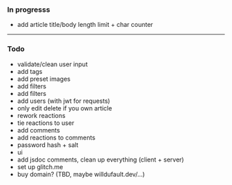 
### In progresss
- add article title/body length limit + char counter

---

### Todo
- validate/clean user input  
- add tags  
- add preset images  
- add filters  
- add filters  
- add users (with jwt for requests)  
- only edit delete if you own article  
- rework reactions  
- tie reactions to user  
- add comments  
- add reactions to comments  
- password hash + salt  
- ui  
- add jsdoc comments, clean up everything (client + server)  
- set up glitch.me  
- buy domain? (TBD, maybe willdufault.dev/...)  